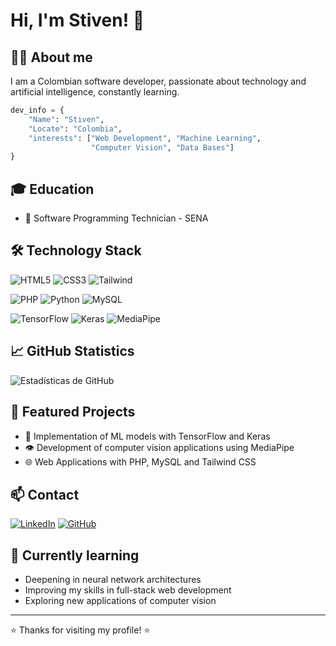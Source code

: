 # Hi, I'm Stiven! 👋

## 👨‍💻 About me
I am a Colombian software developer, passionate about technology and artificial intelligence, constantly learning.

```python
dev_info = {
    "Name": "Stiven",
    "Locate": "Colombia",
    "interests": ["Web Development", "Machine Learning",
                  "Computer Vision", "Data Bases"]
}
```

## 🎓 Education
- 🔹 Software Programming Technician - SENA

## 🛠️ Technology Stack
<!-- Frontend -->
![HTML5](https://img.shields.io/badge/-HTML5-E34F26?style=flat&logo=html5&logoColor=white)
![CSS3](https://img.shields.io/badge/-CSS3-1572B6?style=flat&logo=css3)
![Tailwind](https://img.shields.io/badge/-Tailwind-38B2AC?style=flat&logo=tailwind-css&logoColor=white)

<!-- Backend -->
![PHP](https://img.shields.io/badge/-PHP-777BB4?style=flat&logo=php&logoColor=white)
![Python](https://img.shields.io/badge/-Python-3776AB?style=flat&logo=Python&logoColor=white)
![MySQL](https://img.shields.io/badge/-MySQL-4479A1?style=flat&logo=mysql&logoColor=white)

<!-- AI/ML -->
![TensorFlow](https://img.shields.io/badge/-TensorFlow-FF6F00?style=flat&logo=tensorflow&logoColor=white)
![Keras](https://img.shields.io/badge/-Keras-D00000?style=flat&logo=keras&logoColor=white)
![MediaPipe](https://img.shields.io/badge/-MediaPipe-00A6D6?style=flat&logo=google&logoColor=white)

## 📈 GitHub Statistics
![Estadísticas de GitHub](https://github-readme-stats.vercel.app/api?username=Stiven9900&show_icons=true&theme=radical)

## 💼 Featured Projects
- 🤖 Implementation of ML models with TensorFlow and Keras
- 👁️ Development of computer vision applications using MediaPipe
- 🌐 Web Applications with PHP, MySQL and Tailwind CSS

## 📫 Contact
[![LinkedIn](https://img.shields.io/badge/-LinkedIn-0077B5?style=flat&logo=LinkedIn&logoColor=white)](https://www.linkedin.com/in/tu-perfil/)
[![GitHub](https://img.shields.io/badge/-GitHub-181717?style=flat&logo=GitHub&logoColor=white)](https://github.com/Stiven9900)

## 🌱 Currently learning
- Deepening in neural network architectures
- Improving my skills in full-stack web development
- Exploring new applications of computer vision

---
⭐️ Thanks for visiting my profile! ⭐️
